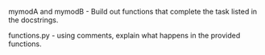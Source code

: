 mymodA and mymodB - Build out functions that complete the task listed in the docstrings.

functions.py - using comments, explain what happens in the provided functions.

